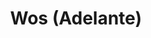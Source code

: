 ---
title: Wos (Adelante)
category: 0_recientes
designSlug: 168-wos-cabezota-adelante
image: '/products/cabezotas/wosito/principal.jpg'
imageHover: '/products/cabezotas/wosito/normal.jpg'
prendas: [
    
    {   
        title: 'Remera',
        slug: 'remera',          
        image: '/products/cabezotas/wosito/normal.jpg',
        price: 'remerasPrecio',
        talles: 'remerasTalles'
    },
    {
        title: 'Remera Oversize',
        slug: 'remera-oversize',
        image: '/products/cabezotas/wosito/oversize.jpg',
        price: 'oversizePrecio',
        talles: 'oversizeTalles'
    },
    {
        title: 'Musculosa M',
        slug: 'musculosa-mujer',
        image: '/products/cabezotas/wosito/musculosa.jpg',
        price: 'musculosaPrecio',
        talles: 'musculosasMujerTalles'
    },
     {
        title: 'Musculosa H',
        slug: 'musculoso',
        image: '/products/cabezotas/wosito/musculoso.jpg',
        price: 'musculosaPrecio',
        talles: 'musculosasHombreTalles'
    },
    {
        title: 'Pupera Oversize',
        slug: 'pupera-oversize',
        image: '/products/cabezotas/wosito/pupera.jpg',
        price: 'remerasPrecio',
        talles: 'oversizePuperasTalles'
    },
     {
         title: 'Buzo',
         slug: 'buzo',
         image: '/products/cabezotas/wosito/buzo.jpg',
         price: buzosPrecio,
        talles: 'BuzosTalles'
     },
]
---